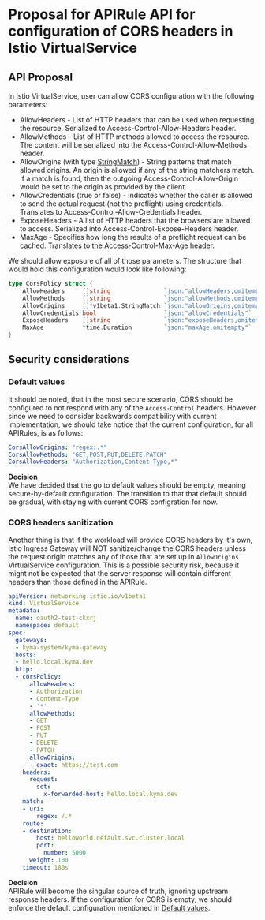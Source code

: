 # Proposal for APIRule API for configuration of CORS headers in Istio VirtualService

## API Proposal

In Istio VirtualService, user can allow CORS configuration with the following parameters:
- AllowHeaders - List of HTTP headers that can be used when requesting the resource. Serialized to Access-Control-Allow-Headers header.
- AllowMethods - List of HTTP methods allowed to access the resource. The content will be serialized into the Access-Control-Allow-Methods header.
- AllowOrigins (with type [StringMatch](https://istio.io/latest/docs/reference/config/networking/virtual-service/#StringMatch)) - String patterns that match allowed origins. An origin is allowed if any of the string matchers match. If a match is found, then the outgoing Access-Control-Allow-Origin would be set to the origin as provided by the client.
- AllowCredentials (true or false) - Indicates whether the caller is allowed to send the actual request (not the preflight) using credentials. Translates to Access-Control-Allow-Credentials header.
- ExposeHeaders - A list of HTTP headers that the browsers are allowed to access. Serialized into Access-Control-Expose-Headers header.
- MaxAge - Specifies how long the results of a preflight request can be cached. Translates to the Access-Control-Max-Age header.

We should allow exposure of all of those parameters. The structure that would hold this configuration would look like following:
```go
type CorsPolicy struct {
	AllowHeaders     []string               `json:"allowHeaders,omitempty"`
	AllowMethods     []string               `json:"allowMethods,omitempty"`
	AllowOrigins     []*v1beta1.StringMatch `json:"allowOrigins,omitempty"`
	AllowCredentials bool                   `json:"allowCredentials"`
	ExposeHeaders    []string               `json:"exposeHeaders,omitempty"`
	MaxAge           *time.Duration         `json:"maxAge,omitempty"`
}
```

## Security considerations

### Default values

It should be noted, that in the most secure scenario, CORS should be configured to not respond with any of the `Access-Control` headers. However since we need to consider backwards compatibility with current implementation, we should take notice that the current configuration, for all APIRules, is as follows:
```yaml
CorsAllowOrigins: "regex:.*"
CorsAllowMethods: "GET,POST,PUT,DELETE,PATCH"
CorsAllowHeaders: "Authorization,Content-Type,*"
```

**Decision**
\
We have decided that the go to default values should be empty, meaning secure-by-default configuration. The transition to that that default should be gradual, with staying with current CORS configration for now.

### CORS headers sanitization

Another thing is that if the workload will provide CORS headers by it's own, Istio Ingress Gateway will NOT sanitize/change the CORS headers unless the request origin matches any of those that are set up in `AllowOrigins` VirtualService configuration. This is a possible security risk, because it might not be expected that the server response will contain different headers than those defined in the APIRule.

```yaml
apiVersion: networking.istio.io/v1beta1
kind: VirtualService
metadata:
  name: oauth2-test-ckxrj
  namespace: default
spec:
  gateways:
  - kyma-system/kyma-gateway
  hosts:
  - hello.local.kyma.dev
  http:
  - corsPolicy:
      allowHeaders:
      - Authorization
      - Content-Type
      - '*'
      allowMethods:
      - GET
      - POST
      - PUT
      - DELETE
      - PATCH
      allowOrigins:
      - exact: https://test.com
    headers:
      request:
        set:
          x-forwarded-host: hello.local.kyma.dev
    match:
    - uri:
        regex: /.*
    route:
    - destination:
        host: helloworld.default.svc.cluster.local
        port:
          number: 5000
      weight: 100
    timeout: 180s

```

**Decision**
\
APIRule will become the singular source of truth, ignoring upstream response headers. If the configuration for CORS is empty, we should enforce the default configuration mentioned in [Default values](#default-values).
